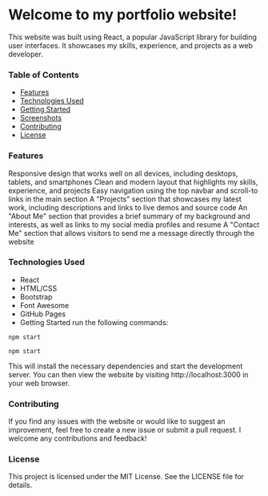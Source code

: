 
# Welcome to my portfolio website!

This website was built using React, a popular JavaScript library for building user interfaces. It showcases my skills, experience, and projects as a web developer.

### Table of Contents
 - [Features]()
 - [Technologies Used]()
 - [Getting Started]()
 - [Screenshots]()
 - [Contributing]()
 - [License]()

### Features
Responsive design that works well on all devices, including desktops, tablets, and smartphones
Clean and modern layout that highlights my skills, experience, and projects
Easy navigation using the top navbar and scroll-to links in the main section
A "Projects" section that showcases my latest work, including descriptions and links to live demos and source code
An "About Me" section that provides a brief summary of my background and interests, as well as links to my social media profiles and resume
A "Contact Me" section that allows visitors to send me a message directly through the website
### Technologies Used
* React
* HTML/CSS
* Bootstrap
* Font Awesome
* GitHub Pages
* Getting Started
run the following commands:

`npm start`

`npm start`

This will install the necessary dependencies and start the development server. You can then view the website by visiting http://localhost:3000 in your web browser.
### Contributing
If you find any issues with the website or would like to suggest an improvement, feel free to create a new issue or submit a pull request. I welcome any contributions and feedback!

### License
This project is licensed under the MIT License. See the LICENSE file for details.



